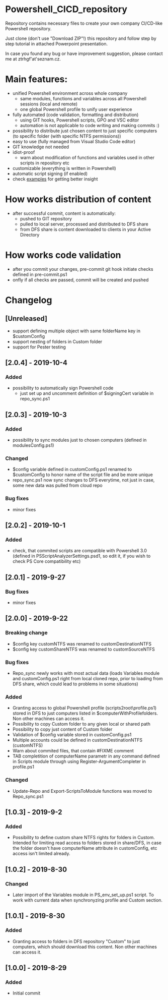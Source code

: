 # Powershell_CICD_repository
Repository contains necessary files to create your own company CI/CD-like Powershell repository.

Just clone (don't use "Download ZIP"!) this repository and follow step by step tutorial in attached Powerpoint presentation.

In case you found any bug or have improvement suggestion, please contact me at ztrhgf'at'seznam.cz.


  
# Main features:
- unified Powershell environment across whole company
  - same modules, functions and variables across all Powershell sessions (local and remote)
  - one global Powershell profile to unify user experience
- fully automated (code validation, formatting and distribution)
  - using GIT hooks, Powershell scripts, GPO and VSC editor
  - automation is not applicable to code writing and making commits :)
- possibility to distribute just chosen content to just specific computers (to specific folder (with specific NTFS permissions))
- easy to use (fully managed from Visual Studio Code editor)
- GIT knowledge not needed
- idiot-proof
  - warn about modification of functions and variables used in other scripts in repository etc
- customizable (everything is written in Powershell)
- automatic script signing (if enabled)
- check [examples](https://github.com/ztrhgf/Powershell_CICD_repository/blob/master/2.%20HOW%20TO%20USE%20-%20EXAMPLES.md) for getting better insight
  
# How works distribution of content
- after successful commit, content is automatically:
  - pushed to GIT repository
  - pulled to local server, processed and distributed to DFS share
  - from DFS share is content downloaded to clients in your Active Directory
  
# How works code validation
- after you commit your changes, pre-commit git hook initiate checks defined in pre-commit.ps1
- onfly if all checks are passed, commit will be created and pushed

# Changelog

## [Unreleased]
- support defining multiple object with same folderName key in $customConfig
- support nesting of folders in Custom folder
- support for Pester testing



## [2.0.4] - 2019-10-4
### Added
- possibility to automatically sign Powershell code
  - just set up and uncomment definition of $signingCert variable in repo_sync.ps1 


## [2.0.3] - 2019-10-3
### Added
- possibility to sync modules just to chosen computers (defined in modulesConfig.ps1)
### Changed 
- $config variable defined in customConfig.ps1 renamed to $customConfig to honor name of the script file and be more unique
- repo_sync.ps1 now sync changes to DFS everytime, not just in case, some new data was pulled from cloud repo
### Bug fixes
- minor fixes


## [2.0.2] - 2019-10-1
### Added
- check, that commited scripts are compatible with Powershell 3.0 (defined in PSScriptAnalyzerSettings.psd1, so edit it, if you wish to check PS Core compatibility etc)


## [2.0.1] - 2019-9-27
### Bug fixes
- minor fixes


## [2.0.0] - 2019-9-22
### Breaking change
- $config key customNTFS was renamed to customDestinationNTFS
- $config key customShareNTFS was renamed to customSourceNTFS

### Bug fixes
- Repo_sync newly works with most actual data (loads Variables module and customConfig.ps1 right from local cloned repo, prior to loading from DFS share, which could lead to problems in some situations)

### Added
- Granting access to global Powershell profile (scripts2root\profile.ps1) stored in DFS to just computers listed in $computerWithProfilefolders. Non other machines can access it.
- Possibility to copy Custom folder to any given local or shared path
- Possibility to copy just content of Custom folder
- Validation of $config variable stored in customConfig.ps1
- Multiple accounts could be defined in customDestinationNTFS (customNTFS)
- Warn about commited files, that contain #FIXME comment
- TAB completition of computerName parametr in any command defined in Scripts module through using Register-ArgumentCompleter in profile.ps1

### Changed 
- Update-Repo and Export-ScriptsToModule functions was moved to Repo_sync.ps1 


## [1.0.3] - 2019-9-2
### Added
- Possibility to define custom share NTFS rights for folders in Custom. Intended for limiting read access to folders stored in share/DFS, in case the folder doesn't have computerName attribute in customConfig, etc access isn't limited already.


## [1.0.2] - 2019-8-30
### Changed
- Later import of the Variables module in PS_env_set_up.ps1 script. To work with current data when synchronyzing profile and Custom section.


## [1.0.1] - 2019-8-30
### Added
- Granting access to folders in DFS repository "Custom" to just computers, which should download this content. Non other machines can access it.


## [1.0.0] - 2019-8-29
### Added
- Initial commit
